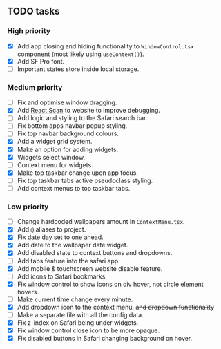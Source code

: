 ## TODO tasks

### High priority

- [x] Add app closing and hiding functionality to `WindowControl.tsx` component (most likely using `useContext()`).
- [x] Add SF Pro font.
- [ ] Important states store inside local storage.

### Medium priority

- [ ] Fix and optimise window dragging.
- [x] Add [React Scan](https://github.com/aidenybai/react-scan) to website to improve debugging.
- [ ] Add logic and styling to the Safari search bar.
- [ ] Fix bottom apps navbar popup styling.
- [ ] Fix top navbar background colours.
- [x] Add a widget grid system.
- [x] Make an option for adding widgets.
- [x] Widgets select window.
- [ ] Context menu for widgets.
- [x] Make top taskbar change upon app focus.
- [ ] Fix top taskbar tabs active pseudoclass styling.
- [ ] Add context menus to top taskbar tabs.

### Low priority

- [ ] Change hardcoded wallpapers amount in `ContextMenu.tsx`.
- [x] Add `@` aliases to project.
- [x] Fix date day set to one ahead.
- [x] Add date to the wallpaper date widget.
- [x] Add disabled state to context buttons and dropdowns.
- [ ] Add tabs feature into the safari app.
- [x] Add mobile & touchscreen website disable feature.
- [ ] Add icons to Safari bookmarks.
- [x] Fix window control to show icons on div hover, not circle element hovers.
- [ ] Make current time change every minute.
- [x] Add dropdown icon to the context menu. ~~and dropdown functionality~~
- [ ] Make a separate file with all the config data.
- [x] Fix z-index on Safari being under widgets.
- [x] Fix window control close icon to be more opaque.
- [x] Fix disabled buttons in Safari changing background on hover.
